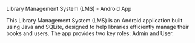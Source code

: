 Library Management System (LMS) - Android App


This Library Management System (LMS) is an Android application built using Java and SQLite, designed to help libraries efficiently manage their books and users. The app provides two key roles: Admin and User.
